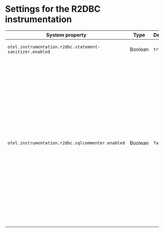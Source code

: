 # Settings for the R2DBC instrumentation

| System property                                          | Type    | Default | Description                                                                                                                                                                                                                                                                                                                                  |
|----------------------------------------------------------|---------|---------|----------------------------------------------------------------------------------------------------------------------------------------------------------------------------------------------------------------------------------------------------------------------------------------------------------------------------------------------|
| `otel.instrumentation.r2dbc.statement-sanitizer.enabled` | Boolean | `true`  | Enables the DB statement sanitization.                                                                                                                                                                                                                                                                                                       |
| `otel.instrumentation.r2dbc.sqlcommenter.enabled`        | Boolean | `false` | Enables augmenting queries with a comment containing the tracing information. See [sqlcommenter](https://google.github.io/sqlcommenter/) for more info. WARNING: augmenting queries with tracing context will make query texts unique, which may have adverse impact on database performance. Consult with database experts before enabling. |
